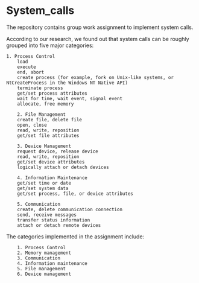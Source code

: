 # System_calls
The repository contains group work assignment to implement system calls. 


According to our research, we found out that system calls can be roughly grouped into five major categories:

	1. Process Control
        load
        execute
        end, abort
        create process (for example, fork on Unix-like systems, or NtCreateProcess in the Windows NT Native API)
        terminate process
        get/set process attributes
        wait for time, wait event, signal event
        allocate, free memory

        2. File Management
        create file, delete file
        open, close
        read, write, reposition
        get/set file attributes
	
        3. Device Management
        request device, release device
        read, write, reposition
        get/set device attributes
        logically attach or detach devices
	
        4. Information Maintenance
        get/set time or date
        get/set system data
        get/set process, file, or device attributes
	
        5. Communication
        create, delete communication connection
        send, receive messages
        transfer status information
        attach or detach remote devices

The categories implemented in the assignment include:

        1. Process Control
        2. Memory management
        3. Communication
        4. Information maintenance
        5. File management
        6. Device management